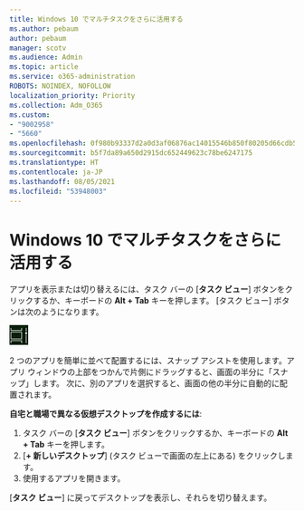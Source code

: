 ```yaml
---
title: Windows 10 でマルチタスクをさらに活用する
ms.author: pebaum
author: pebaum
manager: scotv
ms.audience: Admin
ms.topic: article
ms.service: o365-administration
ROBOTS: NOINDEX, NOFOLLOW
localization_priority: Priority
ms.collection: Adm_O365
ms.custom:
- "9002958"
- "5660"
ms.openlocfilehash: 0f980b93337d2a0d3af06876ac14015546b850f80205d66cdb5c4a6fce162c2e
ms.sourcegitcommit: b5f7da89a650d2915dc652449623c78be6247175
ms.translationtype: HT
ms.contentlocale: ja-JP
ms.lasthandoff: 08/05/2021
ms.locfileid: "53948003"
---
```

# <a name="do-more-with-multitasking-in-windows-10"></a>Windows 10 でマルチタスクをさらに活用する

アプリを表示または切り替えるには、タスク バーの [**タスク ビュー**] ボタンをクリックするか、キーボードの **Alt + Tab** キーを押します。 [タスク ビュー] ボタンは次のようになります。

![[タスク ビュー] ボタン](media/task-view.png)

2 つのアプリを簡単に並べて配置するには、スナップ アシストを使用します。アプリ ウィンドウの上部をつかんで片側にドラッグすると、画面の半分に「スナップ」します。 次に、別のアプリを選択すると、画面の他の半分に自動的に配置されます。

**自宅と職場で異なる仮想デスクトップを作成するには**:

1. タスク バーの [**タスク ビュー**] ボタンをクリックするか、キーボードの **Alt + Tab** キーを押します。
2. [**+ 新しいデスクトップ**] (タスク ビューで画面の左上にある) をクリックします。
3. 使用するアプリを開きます。 

[**タスク ビュー**] に戻ってデスクトップを表示し、それらを切り替えます。

